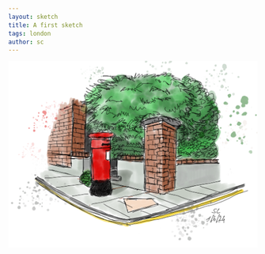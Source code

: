 ```yaml
---
layout: sketch
title: A first sketch
tags: london
author: sc
---
```


![Mailbox sketch](/img/sketches/IMG_0260.PNG)
